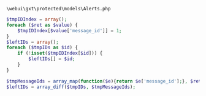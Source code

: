 `\webui\gxt\protected\models\Alerts.php`
```php
$tmpIDIndex = array();
foreach ($ret as $value) {
    $tmpIDIndex[$value['message_id']] = 1;
}
$leftIDs = array();
foreach ($tmpIDs as $id) {
    if (!isset($tmpIDIndex[$id])) {
        $leftIDs[] = $id;
    }
}
```

```php
$tmpMessageIds = array_map(function($e){return $e['message_id'];}, $ret);
$leftIDs = array_diff($tmpIDs, $tmpMessageIds);
```
